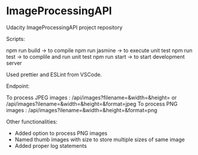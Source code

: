 # ImageProcessingAPI

Udacity ImageProcessingAPI project repository

Scripts:

npm run build -> to compile
npm run jasmine -> to execute unit test
npm run test -> to complile and run unit test
npm run start -> to start development server

Used prettier and ESLint from VSCode.

Endpoint:

To process JPEG images : /api/images?filename=<filename>&width=<width>&height=<height> or /api/images?ilename=<filename>&width=<width>&height=<height>&format=jpeg
To process PNG images : /api/images?ilename=<filename>&width=<width>&height=<height>&format=png

Other functionalities:

-   Added option to process PNG images
-   Named thumb images with size to store multiple sizes of same image
-   Added proper log statements
